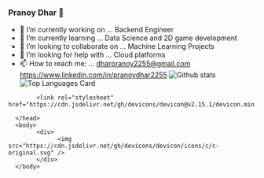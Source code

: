 ### Pranoy Dhar 👋



- 🔭 I’m currently working on ... Backend Engineer
- 🌱 I’m currently learning ... Data Science and 2D game development
- 👯 I’m looking to collaborate on ... Machine Learning Projects
- 🤔 I’m looking for help with ... Cloud platforms
- 📫 How to reach me: ... dharpranoy2255@gmail.com https://www.linkedin.com/in/pranoydhar2255
![Github stats](https://github-readme-stats.vercel.app/api?username=dharpranoy&theme=highcontrast&show_icons=true&count_private=true)
![Top Languages Card](https://github-readme-stats.vercel.app/api/top-langs/?username=dharpranoy&layout=compact)
<html>
      <head>
            
            <link rel="stylesheet" href="https://cdn.jsdelivr.net/gh/devicons/devicon@v2.15.1/devicon.min.css">
          
      </head>
      <body>
            <div>
                  <img src="https://cdn.jsdelivr.net/gh/devicons/devicon/icons/c/c-original.svg" /> 
            </div>
      </body>
</html>
